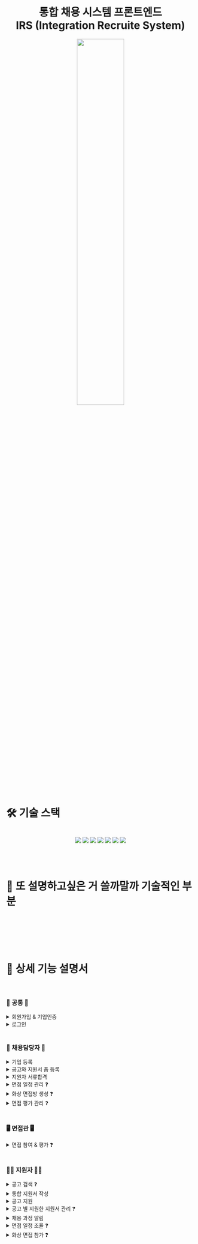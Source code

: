 <h1 align="center">통합 채용 시스템 프론트엔드<br>
	IRS (Integration Recruite System) </h1>
<div align="center">
  <img src="https://github.com/user-attachments/assets/a2d10980-8f3c-4d47-b015-37429120b350" style="width: 50%">
</div>
<br><br><br>



# 🛠 기술 스택
<br>
<div align=center>
<img src="https://img.shields.io/badge/HTML-E34F26?style=flat&logo=html5&logoColor=white"/></a>
<img src="https://img.shields.io/badge/JavaScript-F7DF1E?style=flat&logo=javascript&logoColor=black"/></a>
<img src="https://img.shields.io/badge/CSS-1572B6?style=flat&logo=css3&logoColor=white"/></a>
<img src="https://img.shields.io/badge/Vue.js-%2335495e.svg?style=flat&logo=vuedotjs&logoColor=%234FC08D"/></a>
<img src="https://img.shields.io/badge/Pinia-FF6F20?style=flat&logo=vue.js&logoColor=white"/></a>
<img src="https://img.shields.io/badge/Nginx-009639?style=flat&logo=nginx&logoColor=white"/></a>
<img src="https://img.shields.io/badge/OpenVidu-FF3D00?style=flat&logo=openvidu&logoColor=white"/></a>
</div>
<br><br><br>



# 🌳 또 설명하고싶은 거 쓸까말까 기술적인 부분
<br>

<br><br><br>



# 📜 상세 기능 설명서
<br>

### 🚪 공통 🚪 

<details>
    <summary>
<span style="font-size:100%"> 회원가입 & 기업인증 </span></summary>
<p>1. 채용담당자는 기업인증 후, 인증에 입력했던 이메일로 회원가입을 해야 합니다. 이메일 인증 완료 후 계정 이용이 가능합니다.</p>
	
![채용담당자-이메일인증+기업인증+회원가입](https://github.com/user-attachments/assets/633aad28-890e-4ca1-bf1a-9d7404eaecca)

<p>2. 지원자는 이메일 인증 완료 후 계정 이용이 가능합니다.</p>

![지원자-회원가입+이메일인증](https://github.com/user-attachments/assets/c6d4a896-baca-4a50-beac-3af366594006)
</details>

<details>
    <summary>
<span style="font-size:100%"> 로그인 </span></summary>
<p>1. 채용담당자는 이메일과 비밀번호로 로그인합니다.</p>

![채용담당자-로그인+로그아웃](https://github.com/user-attachments/assets/39ce2335-7b80-40bb-8400-b6d663d1fddf)

<p>2. 지원자는 이메일과 비밀번호로 로그인합니다.</p>

![지원자-로그인+로그아웃](https://github.com/user-attachments/assets/ff70ff6b-ebd6-4b16-8ba1-dbdb6f16c989)
</details>

<br>

### 🏢 채용담당자 🏢

<details>
    <summary>
<span style="font-size:100%"> 기업 등록 </span></summary>
<p>1. 공고 등록 전에 마이페이지에서 기업을 먼저 등록합니다.</p>

![채용담당자-기업정보등록](https://github.com/user-attachments/assets/519e5e51-104c-4265-8af4-7c51aa0ceec8)
</details>

<details>
    <summary>
<span style="font-size:100%"> 공고와 지원서 폼 등록 </span></summary>
<p>1. 이미지 또는 템플릿으로 공고를 등록합니다.</p>
<p>2. 등록한 공고에서 받을 지원서 폼을 조립합니다. 자기소개서 폼은 문항까지 입력한 후 등록합니다.</p>
	
![채용담당자-공고등록](https://github.com/user-attachments/assets/b3dd125d-96a0-4d08-a1a6-53446ae06a86)
</details>

<details>
    <summary>
<span style="font-size:100%"> 지원자 서류합격 </span></summary>
<p>1. 각 공고에 지원한 지원자의 지원서를 관리 할 수 있습니다.</p>
<p>2. 서류를 합격, 불합격 처리합니다.</p>
<p>3. 서류전형 결과는 이메일과 사이트 알람으로 각 지원자에게 알림을 보냅니다.</p>

![채용담당자-서류합불처리](https://github.com/user-attachments/assets/a1a94628-a544-4183-a984-7700c71c69be)
</details>

<details>
    <summary>
<span style="font-size:100%"> 면접 일정 관리 ❓</span></summary>
<p>1. 각 공고의 서류합격 지원자들을 대상으로, 면접관 정보와 날짜를 설정한 후 면접일정을 생성합니다.</p>
<p>2. 신입은 일괄처리로 날짜를 지정하여 생성하고, 경력은 채용담당자와 지원자 간 일정을 조율 할 수 있습니다.</p>
<p>3. 면접관 메일로 면접용 임시 비밀번호와 입장 주소를 전송합니다.</p>
</details>

<details>
    <summary>
<span style="font-size:100%"> 화상 면접방 생성 ❓</span></summary>
<p>1. 정해진 면접 일정에 따라 화상 면접방을 생성합니다.</p>
<p>2. 면접방은 지정한 면접일 하루 전날에 일괄 생성됩니다.</p>
</details>

<details>
    <summary>
<span style="font-size:100%"> 면접 평가 관리 ❓</span></summary>
<p>1. 화상 면접 시에 면접관이 평가할 면접 평가서를 생성합니다.</p>
<p>2. 채용담당자는 각 면접방마다 진행되고 있는 채용 프로세스 결과를 확인 할 수 있습니다.</p>
<p>3. 모든 채용 프로세스가 끝나면 최종 결과를 이메일과 사이트 알람으로 전송합니다.</p>
</details>

<br>

### 🖥️ 면접관 🖥️

<details>
    <summary>
<span style="font-size:100%"> 면접 참여 & 평가 ❓</span></summary>
<p>1. 이메일에 있는 IRS 사이트 주소로 입장 후 로그인을 하여 면접방에 참여 할 수 있습니다.</p>
<p>2. 화상 면접을 하면서 각 지원자를 평가합니다.</p>
</details>

<br>

### 🧑‍💼 지원자 🧑‍💼

<details>
    <summary>
<span style="font-size:100%"> 공고 검색 ❓</span></summary>
<p>1. 기업, 모집직무, 지역, 키워드로 공고를 검색할 수 있습니다.</p>
<p>2. 마감임박순, </p>
</details>

<details>
    <summary>
<span style="font-size:100%"> 통합 지원서 작성 </span></summary>
<p>1. 마이페이지의 메뉴 중 통합지원서 관리를 눌러 작성된 지원서가 없으면 작성 할 수 있습니다.</p>
<p>2. 작성한 통합지원서가 있으면 조회됩니다.</p>
	
![지원자-통합지원서등록](https://github.com/user-attachments/assets/ed3df967-fb15-4845-a80a-f3a7c398d595)
</details>

<details>
    <summary>
<span style="font-size:100%"> 공고 지원 </span></summary>
<p>1. 공고를 보고 마감 전에 지원할 수 있습니다.</p>
<p>2. 통합지원서를 작성했다면, 지원하기를 클릭했을 때 작성된 폼들을 조회하여 입력 해 집니다.</p>
	
![지원자-공고지원서등록](https://github.com/user-attachments/assets/d7a67de5-1c13-4845-b0d8-6145171f8d40)
</details>

<details>
    <summary>
<span style="font-size:100%"> 공고 별 지원한 지원서 관리 ❓</span></summary>
<p>1. 마이페이지에서 공고 별 지원한 지원서와 각 프로세스 결과를 확인할 수 있습니다.</p>
</details>

<details>
    <summary>
<span style="font-size:100%"> 채용 과정 알림 </span></summary>
<p>1. 이메일과 사이트의 마이페이지에서 서류결과 알림을 확인 할 수 있습니다.</p>

![지원자-서류합불알림](https://github.com/user-attachments/assets/0d8e6f7e-fa83-41ed-8daf-c8c1bec7bc19)
</details>

<details>
    <summary>
<span style="font-size:100%"> 면접 일정 조율 ❓</span></summary>
<p>1. 경력 지원일 때, 채용담당자가 면접일정 알람을 보내면, 가능한 날짜를 선택하여 조율을 요청할 수 있습니다.</p>
</details>

<details>
    <summary>
<span style="font-size:100%"> 화상 면접 참가 ❓</span></summary>
<p>1. 면접 날짜와 시간에 맞춰 면접방에 입장할 수 있습니다.</p>
</details>

<br><br><br>
